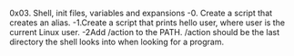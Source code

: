 0x03. Shell, init files, variables and expansions
-0. Create a script that creates an alias.
-1.Create a script that prints hello user, where user is the current Linux user.
-2Add /action to the PATH. /action should be the last directory the shell looks into when looking for a program.

